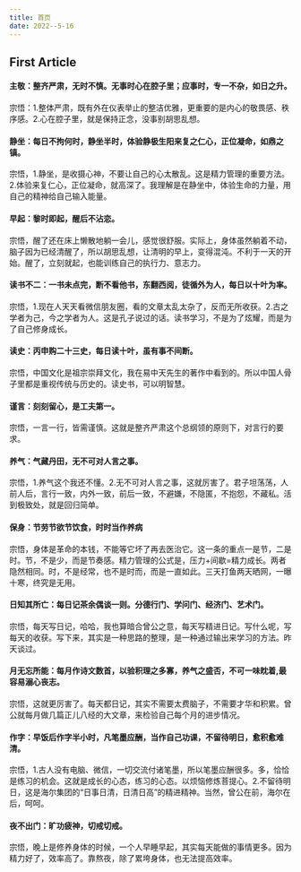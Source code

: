 ```yaml
---
title: 首页
date: 2022--5-16
---
```


## First Article

#### 主敬：整齐严肃，无时不慎。无事时心在腔子里；应事时，专一不杂，如日之升。

宗悟：1.整体严肃，既有外在仪表举止的整洁优雅，更重要的是内心的敬畏感、秩序感。2.心在腔子里，就是保持正念，没事别胡思乱想。


#### 静坐：每日不拘何时，静坐半时，体验静极生阳来复之仁心，正位凝命，如鼎之镇。

宗悟，1.静坐，是收摄心神，不要让自己的心太散乱。这是精力管理的重要方法。2.体验来复仁心，正位凝命，就高深了。我理解是在静坐中，体验生命的力量，用自己的精神给自己输入能量。


#### 早起：黎时即起，醒后不沾恋。

宗悟，醒了还在床上懒散地躺一会儿，感觉很舒服。实际上，身体虽然躺着不动，脑子因为已经清醒了，所以胡思乱想，让清明的早上，变得混沌。不利于一天的开始。醒了，立刻就起，也能训练自己的执行力、意志力。


#### 读书不二：一书未点完，断不看他书，东翻西阅，徒循外为人，每日以十叶为率。

宗悟，1.现在人天天看微信朋友圈，看的文章太乱太杂了，反而无所收获。2.古之学者为己，今之学者为人。这是孔子说过的话。读书学习，不是为了炫耀，而是为了自己修身成长。


#### 读史：丙申购二十三史，每日读十叶，虽有事不间断。

宗悟，中国文化是祖宗崇拜文化，我在易中天先生的著作中看到的。所以中国人骨子里都是重视传统与历史的。读史书，可以明智慧。


#### 谨言：刻刻留心，是工夫第一。

宗悟，一言一行，皆需谨慎。这就是整齐严肃这个总纲领的原则下，对言行的要求。


#### 养气：气藏丹田，无不可对人言之事。

宗悟，1.养气这个我还不懂。2.无不可对人言之事，这就厉害了。君子坦荡荡，人前人后，言行一致，内外一致，前后一致，不避嫌，不隐匿，不抱怨，不藏私。活到极致处，就是回归简单。


#### 保身：节劳节欲节饮食，时时当作养病

宗悟，身体是革命的本钱，不能等它坏了再去医治它。这一条的重点一是节，二是时。节，不是少，而是节奏感。精力管理的公式是，压力+间歇=精力成长。两者隐然相同。时，不是经常，也不是时而，而是一直如此。三天打鱼两天晒网，一曝十寒，终究是无用。


#### 日知其所亡：每日记茶余偶谈一则。分德行门、学问门、经济门、艺术门。

宗悟，每天写日记，哈哈，我也算暗合曾公之意，每天写精进日记。写什么呢，写每天的收获。写下来，其实是一种思路的整理，是一种通过输出来学习的方法。昨天谈过。


#### 月无忘所能：每月作诗文数首，以验积理之多寡，养气之盛否，不可一味眈着,最容易溺心丧志。

宗悟，这就更厉害了。每天都日记，其实不需要太费脑子，不需要才华和积累。曾公就每月做几篇正儿八经的大文章，来检验自己每个月的进步情况。


#### 作字：早饭后作字半小时，凡笔墨应酬，当作自己功课，不留待明日，愈积愈难清。

宗悟，1.古人没有电脑、微信，一切交流付诸笔墨，所以笔墨应酬很多。多，恰恰是练习的机会。这就是成长的心态，练习的心态。以烦恼修炼菩提心。2.不留待明日，这是海尔集团的“日事日清，日清日高”的精进精神。当然，曾公在前，海尔在后，呵呵。


#### 夜不出门：旷功疲神，切戒切戒。

宗悟，晚上是修养身体的时候，一个人早睡早起，其实每天能做的事情更多。因为精力好了，效率高了。靠熬夜，除了累垮身体，也无法提高效率。



